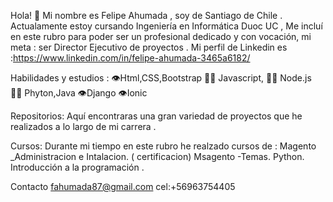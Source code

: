 Hola! 👋
Mi nombre es Felipe Ahumada , soy de Santiago de Chile .
Actualamente estoy cursando Ingeniería en Informática Duoc UC ,
Me incluí en este rubro para poder ser un profesional dedicado 
y con vocación, mi meta : ser Director Ejecutivo de proyectos .
Mi perfil de Linkedin es :https://www.linkedin.com/in/felipe-ahumada-3465a6182/

Habilidades y estudios :
👁️Html,CSS,Bootstrap
👨‍💻 Javascript,
👨‍💻 Node.js
👨‍💻 Phyton,Java
👁️Django
👁️Ionic

 Repositorios:
 Aquí encontraras una gran variedad de proyectos que he 
 realizados a lo largo de mi carrera .
 
 Cursos:
 Durante mi tiempo en este rubro  he realzado cursos de :
 Magento _Administracion e Intalacion. ( certificacion)
 Msagento -Temas.
 Python.
 Introducción a la programación .


Contacto
fahumada87@gmail.com
cel:+56963754405





